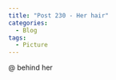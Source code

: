 ```yaml
---
title: "Post 230 - Her hair"
categories:
  - Blog
tags:
  - Picture
---
```


@ behind her




<script src="https://utteranc.es/client.js"
        repo="serendipityinlife/serendipityinlife.github.io"
        issue-term="pathname"
        theme="github-light"
        crossorigin="anonymous"
        async>
</script>
